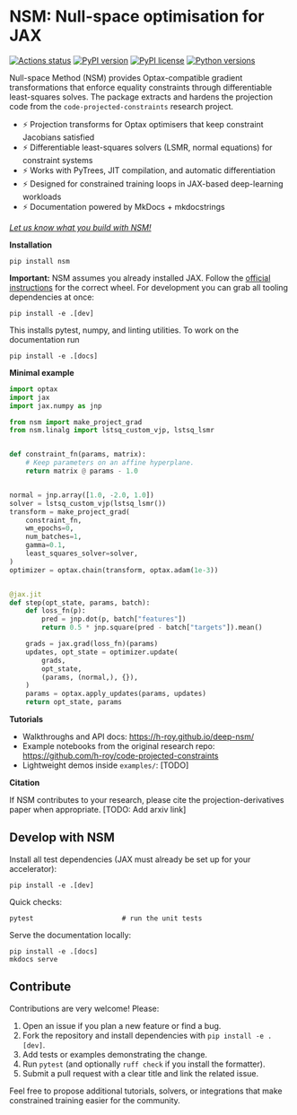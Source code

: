 # NSM: Null-space optimisation for JAX

[![Actions status](https://github.com/h-roy/deep-nsm/workflows/ci/badge.svg)](https://github.com/h-roy/deep-nsm/actions)
[![PyPI version](https://img.shields.io/pypi/v/nsm.svg)](https://pypi.org/project/nsm/)
[![PyPI license](https://img.shields.io/pypi/l/nsm.svg)](https://pypi.org/project/nsm/)
[![Python versions](https://img.shields.io/pypi/pyversions/nsm.svg)](https://pypi.org/project/nsm/)

Null-space Method (NSM) provides Optax-compatible gradient transformations that enforce equality
constraints through differentiable least-squares solves. The package extracts and hardens the
projection code from the `code-projected-constraints` research project.

- ⚡ Projection transforms for Optax optimisers that keep constraint Jacobians satisfied
- ⚡ Differentiable least-squares solvers (LSMR, normal equations) for constraint systems
- ⚡ Works with PyTrees, JIT compilation, and automatic differentiation
- ⚡ Designed for constrained training loops in JAX-based deep-learning workloads
- ⚡ Documentation powered by MkDocs + mkdocstrings

[_Let us know what you build with NSM!_](https://github.com/h-roy/deep-nsm/issues)


**Installation**

```commandline
pip install nsm
```

**Important:** NSM assumes you already installed JAX. Follow the
[official instructions](https://github.com/google/jax#installation) for the correct wheel. For
development you can grab all tooling dependencies at once:

```commandline
pip install -e .[dev]
```

This installs pytest, numpy, and linting utilities.
To work on the documentation run

```commandline
pip install -e .[docs]
```


**Minimal example**

```python
import optax
import jax
import jax.numpy as jnp

from nsm import make_project_grad
from nsm.linalg import lstsq_custom_vjp, lstsq_lsmr


def constraint_fn(params, matrix):
    # Keep parameters on an affine hyperplane.
    return matrix @ params - 1.0


normal = jnp.array([1.0, -2.0, 1.0])
solver = lstsq_custom_vjp(lstsq_lsmr())
transform = make_project_grad(
    constraint_fn,
    wm_epochs=0,
    num_batches=1,
    gamma=0.1,
    least_squares_solver=solver,
)
optimizer = optax.chain(transform, optax.adam(1e-3))


@jax.jit
def step(opt_state, params, batch):
    def loss_fn(p):
        pred = jnp.dot(p, batch["features"])
        return 0.5 * jnp.square(pred - batch["targets"]).mean()

    grads = jax.grad(loss_fn)(params)
    updates, opt_state = optimizer.update(
        grads,
        opt_state,
        (params, (normal,), {}),
    )
    params = optax.apply_updates(params, updates)
    return opt_state, params
```


**Tutorials**

- Walkthroughs and API docs: <https://h-roy.github.io/deep-nsm/>
- Example notebooks from the original research repo:
  <https://github.com/h-roy/code-projected-constraints>
- Lightweight demos inside `examples/`:
  [TODO]

**Citation**

If NSM contributes to your research, please cite the projection-derivatives paper when appropriate. [TODO: Add arxiv link]


## Develop with NSM

Install all test dependencies (JAX must already be set up for your accelerator):

```commandline
pip install -e .[dev]
```

Quick checks:

```commandline
pytest                      # run the unit tests
```

Serve the documentation locally:

```commandline
pip install -e .[docs]
mkdocs serve
```

## Contribute

Contributions are very welcome! Please:

1. Open an issue if you plan a new feature or find a bug.
2. Fork the repository and install dependencies with `pip install -e .[dev]`.
3. Add tests or examples demonstrating the change.
4. Run `pytest` (and optionally `ruff check` if you install the formatter).
5. Submit a pull request with a clear title and link the related issue.

Feel free to propose additional tutorials, solvers, or integrations that make constrained training easier for the community.
